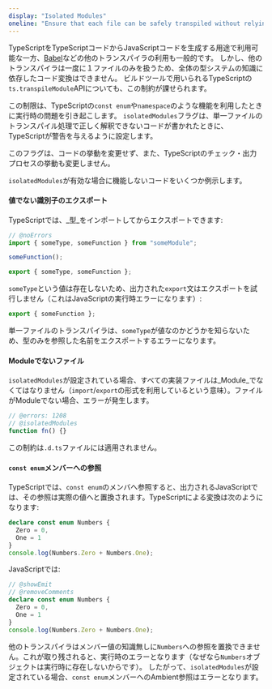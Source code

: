 ```yaml
---
display: "Isolated Modules"
oneline: "Ensure that each file can be safely transpiled without relying on other imports"
---
```


TypeScriptをTypeScriptコードからJavaScriptコードを生成する用途で利用可能な一方、[Babel](https://babeljs.io)などの他のトランスパイラの利用も一般的です。
しかし、他のトランスパイラは一度に１ファイルのみを扱うため、全体の型システムの知識に依存したコード変換はできません。
ビルドツールで用いられるTypeScriptの`ts.transpileModule`APIについても、この制約が課せられます。

この制限は、TypeScriptの`const enum`や`namespace`のような機能を利用したときに実行時の問題を引き起こします。
`isolatedModules`フラグは、単一ファイルのトランスパイル処理で正しく解釈できないコードが書かれたときに、TypeScriptが警告を与えるように設定します。

このフラグは、コードの挙動を変更せず、また、TypeScriptのチェック・出力プロセスの挙動も変更しません。

`isolatedModules`が有効な場合に機能しないコードをいくつか例示します。

#### 値でない識別子のエクスポート

TypeScriptでは、_型_をインポートしてからエクスポートできます:

```ts twoslash
// @noErrors
import { someType, someFunction } from "someModule";

someFunction();

export { someType, someFunction };
```

`someType`という値は存在しないため、出力された`export`文はエクスポートを試行しません（これはJavaScriptの実行時エラーになります）:


```js
export { someFunction };
```

単一ファイルのトランスパイラは、`someType`が値なのかどうかを知らないため、型のみを参照した名前をエクスポートするエラーになります。

#### Moduleでないファイル

`isolatedModules`が設定されている場合、すべての実装ファイルは_Module_でなくてはなりません（`import`/`export`の形式を利用しているという意味）。ファイルがModuleでない場合、エラーが発生します。

```ts twoslash
// @errors: 1208
// @isolatedModules
function fn() {}
```

この制約は`.d.ts`ファイルには適用されません。

#### `const enum`メンバーへの参照

TypeScriptでは、`const enum`のメンバへ参照すると、出力されるJavaScriptでは、その参照は実際の値へと置換されます。TypeScriptによる変換は次のようになります:

```ts twoslash
declare const enum Numbers {
  Zero = 0,
  One = 1
}
console.log(Numbers.Zero + Numbers.One);
```

JavaScriptでは:

```ts twoslash
// @showEmit
// @removeComments
declare const enum Numbers {
  Zero = 0,
  One = 1
}
console.log(Numbers.Zero + Numbers.One);
```

他のトランスパイラはメンバー値の知識無しに`Numbers`への参照を置換できません。これが取り残されると、実行時のエラーとなります（なぜなら`Numbers`オブジェクトは実行時に存在しないからです）。
したがって、`isolatedModules`が設定されている場合、`const enum`メンバーへのAmbient参照はエラーとなります。
